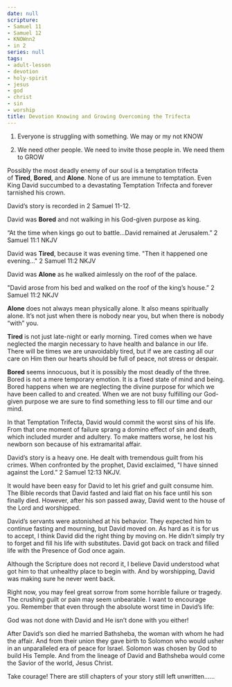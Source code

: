 ```yaml
---
date: null
scripture:
- Samuel 11
- Samuel 12
- KNOWnn2
- in 2
series: null
tags:
- adult-lesson
- devotion
- holy-spirit
- jesus
- god
- christ
- sin
- worship
title: Devotion Knowing and Growing Overcoming the Trifecta
---
```



1. Everyone is struggling with something. We may or my not KNOW

2. We need other people. We need to invite those people in. We need them to GROW

Possibly the most deadly enemy of our soul is a temptation trifecta of **Tired**, **Bored**, and **Alone**. None of us are immune to temptation. Even King David succumbed to a devastating Temptation Trifecta and forever tarnished his crown.

David’s story is recorded in 2 Samuel 11-12.

David was **Bored** and not walking in his God-given purpose as king.

“At the time when kings go out to battle...David remained at Jerusalem.” 2 Samuel 11:1 NKJV

David was **Tired**, because it was evening time.
"Then it happened one evening…" 2 Samuel 11:2 NKJV

David was **Alone** as he walked aimlessly on the roof of the palace.

"David arose from his bed and walked on the roof of the king’s house.” 2 Samuel 11:2 NKJV

**Alone** does not always mean physically alone. It also means spiritually alone. It’s not just when there is nobody near you, but when there is nobody “with” you.

**Tired** is not just late-night or early morning. Tired comes when we have neglected the margin necessary to have health and balance in our life. There will be times we are unavoidably tired, but if we are casting all our care on Him then our hearts should be full of peace, not stress or despair.

**Bored** seems innocuous, but it is possibly the most deadly of the three. Bored is not a mere temporary emotion. It is a fixed state of mind and being. Bored happens when we are neglecting the divine purpose for which we have been called to and created. When we are not busy fulfilling our God-given purpose we are sure to find something less to fill our time and our mind.

In that Temptation Trifecta, David would commit the worst sins of his life. From that one moment of failure sprang a domino effect of sin and death, which included murder and adultery. To make matters worse, he lost his newborn son because of his extramarital affair.

David’s story is a heavy one. He dealt with tremendous guilt from his crimes. When confronted by the prophet, David exclaimed, "I have sinned against the Lord.” 2 Samuel 12:13 NKJV.

It would have been easy for David to let his grief and guilt consume him. The Bible records that David fasted and laid flat on his face until his son finally died. However, after his son passed away, David went to the house of the Lord and worshipped.

David’s servants were astonished at his behavior. They expected him to continue fasting and mourning, but David moved on. As hard as it is for us to accept, I think David did the right thing by moving on. He didn’t simply try to forget and fill his life with substitutes. David got back on track and filled life with the Presence of God once again.

Although the Scripture does not record it, I believe David understood what got him to that unhealthy place to begin with. And by worshipping, David was making sure he never went back.

Right now, you may feel great sorrow from some horrible failure or tragedy. The crushing guilt or pain may seem unbearable. I want to encourage you. Remember that even through the absolute worst time in David’s life:

God was not done with David and He isn’t done with you either!

After David’s son died he married Bathsheba, the woman with whom he had the affair. And from their union they gave birth to Solomon who would usher in an unparalleled era of peace for Israel. Solomon was chosen by God to build His Temple. And from the lineage of David and Bathsheba would come the Savior of the world, Jesus Christ.

Take courage! There are still chapters of your story still left unwritten…...